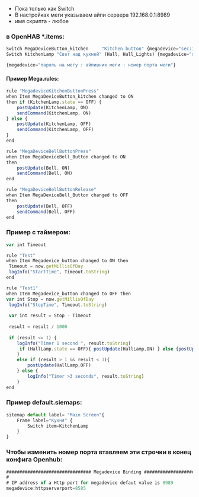  - Пока только как Switch 
 - В настройках меги указываем айпи сервера 192.168.0.1:8989 
 - имя скрипта - любое

### в OpenHAB *.items:
```javascript
Switch MegaDeviceButton_kitchen 	"Kitchen button" {megadevice="sec:192.168.0.17:0"}
Switch KitchenLamp "Свет над кухней" (Hall, Hall_Lights) {megadevice="sec:192.168.0.17:9"}
```
```javascript
{megadevice="пароль на мегу : айпишник меги : номер порта меги"}
```
#### Пример Mega.rules:
```javascript
rule "MegadeviceKitchenButtonPress"
when Item MegaDeviceButton_kitchen changed to ON
then if (KitchenLamp.state == OFF) {
	postUpdate(KitchenLamp, ON)
	sendCommand(KitchenLamp, ON)
} else {
	postUpdate(KitchenLamp, OFF)
	sendCommand(KitchenLamp, OFF)
}
end

rule "MegaDeviceBellButtonPress"
when Item MegaDeviceBell_Button changed to ON
then
	postUpdate(Bell, ON)
	sendCommand(Bell, ON)
end

rule "MegaDeviceBellButtonRelease"
when Item MegaDeviceBell_Button changed to OFF
then
	postUpdate(Bell, OFF)
	sendCommand(Bell, OFF)
end
```
### Пример с таймером:
```javascript
var int Timeout

rule "Test"
when Item Megadevice_button changed to ON then
 Timeout = now.getMillisOfDay
 logInfo("StartTime", Timeout.toString)
end

rule "Test1"
when Item Megadevice_button changed to OFF then
var int Stop = now.getMillisOfDay
 logInfo("StopTime", Timeout.toString)
 
 var int result = Stop - Timeout
 
 result = result / 1000
 
 if (result <= 1) {
 	logInfo("Timer 1 second ", result.toString)
 	 if (HallLamp.state == OFF){ postUpdate(HallLamp,ON) } else {postUpdate(HallLamp,OFF)}
 	}
 	else if (result > 1 && result < 3){
 		postUpdate(HallLamp,OFF)
 	} else {
 		logInfo("Timer >3 seconds", result.toString)
 	}
end
```
### Пример default.siemaps:
```javascript
sitemap default label= "Main Screen"{
	Frame label="Кухня" {
		Switch item=KitchenLamp
	}
}
```

### Чтобы изменить номер порта втавляем эти строчки в конец конфига Openhub:
```javascript
################################ Megadevice Binding #######################################
#
# IP address of a Http port for megadevice defaut value is 8989
megadevice:httpserverport=8585
